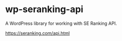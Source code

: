 # wp-seranking-api
A WordPress library for working with SE Ranking API.

https://seranking.com/api.html
